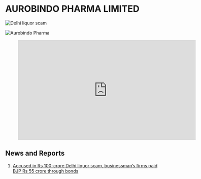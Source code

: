 # AUROBINDO PHARMA LIMITED

![Delhi liquor scam](https://media.assettype.com/newslaundry%2F2024-03%2F53e3f6cd-e883-45e5-95ca-531505135959%2Faurobindo_2.jpg?auto=format%2Ccompress&fit=max&format=webp&w=1200&dpr=2.0)

![Aurobindo Pharma](https://www.aurobindo.com/img/aurobindo-logo.png)

<figure class="video_container">
<iframe width="560" height="315" src="https://www.youtube.com/embed/GVwRKzxvpLw?si=x8jxPqiH5lifLIK-" title="YouTube video player" frameborder="0" allow="accelerometer; autoplay; clipboard-write; encrypted-media; gyroscope; picture-in-picture; web-share" referrerpolicy="strict-origin-when-cross-origin" allowfullscreen></iframe>
</figure>

## News and Reports

1. [Accused in Rs 100-crore Delhi liquor scam, businessman’s firms paid BJP Rs 55 crore through bonds](https://www.newslaundry.com/2024/03/22/accused-in-rs-100-crore-delhi-liquor-scam-businessmans-firms-paid-bjp-rs-55-crore-through-bonds)
